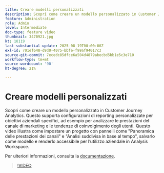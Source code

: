 ```yaml
---
title: Creare modelli personalizzati
description: Scopri come creare un modello personalizzato in Customer Journey Analytics.
feature: Administration
role: Admin
level: Intermediate
doc-type: feature video
thumbnail: 3470921.jpg
kt: 18119
last-substantial-update: 2025-08-19T00:00:00Z
exl-id: 701ef648-d9d0-4075-bbfe-f99af94017c3
source-git-commit: 7ecedc85dfce6a504d4879abecbd5bb1e5c3e710
workflow-type: tm+mt
source-wordcount: '90'
ht-degree: 21%

---
```


# Creare modelli personalizzati

Scopri come creare un modello personalizzato in Customer Journey Analytics. Questo supporta configurazioni di reporting personalizzate per obiettivi aziendali specifici, ad esempio per analizzare le prestazioni del canale di marketing e le tendenze di coinvolgimento degli utenti. Questo video illustra come impostare un progetto con pannelli come &quot;Panoramica delle prestazioni dei canali&quot; e &quot;Analisi suddivisa in base al tempo&quot;, salvarlo come modello e renderlo accessibile per l’utilizzo aziendale in Analysis Workspace.

Per ulteriori informazioni, consulta la [documentazione](https://experienceleague.adobe.com/it/docs/analytics-platform/using/cja-workspace/templates/create-templates).

>[!VIDEO](https://video.tv.adobe.com/v/3470921/?learn=on)
